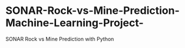 # SONAR-Rock-vs-Mine-Prediction-Machine-Learning-Project-
SONAR Rock vs Mine Prediction with Python 
